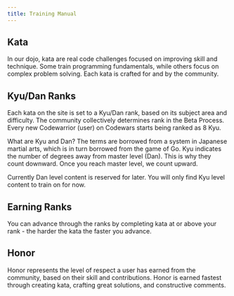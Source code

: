 ```yaml
---
title: Training Manual
---
```


## Kata

In our dojo, kata are real code challenges focused on improving skill and technique.
Some train programming fundamentals, while others focus on complex problem solving.
Each kata is crafted for and by the community.

## Kyu/Dan Ranks

Each kata on the site is set to a Kyu/Dan rank, based on its subject area and difficulty.
The community collectively determines rank in the Beta Process.
Every new Codewarrior (user) on Codewars starts being ranked as 8 Kyu.

What are Kyu and Dan?
The terms are borrowed from a system in Japanese martial arts, which is in turn borrowed from the game of Go.
Kyu indicates the number of degrees away from master level (Dan).
This is why they count downward.  Once you reach master level, we count upward.

Currently Dan level content is reserved for later.  You will only find Kyu level content to train on for now.

## Earning Ranks

You can advance through the ranks by completing kata at or above your rank - the harder the kata the faster you advance.

## Honor

Honor represents the level of respect a user has earned from the community, based on their skill and contributions.
Honor is earned fastest through creating kata, crafting great solutions, and constructive comments.
